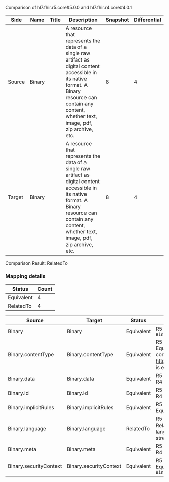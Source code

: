 Comparison of hl7.fhir.r5.core#5.0.0 and hl7.fhir.r4.core#4.0.1

| Side | Name | Title | Description | Snapshot | Differential |
| --- | --- | --- | --- | --- | --- |
| Source | Binary |  | A resource that represents the data of a single raw artifact as digital content accessible in its native format.  A Binary resource can contain any content, whether text, image, pdf, zip archive, etc. | 8 | 4 |
| Target | Binary |  | A resource that represents the data of a single raw artifact as digital content accessible in its native format.  A Binary resource can contain any content, whether text, image, pdf, zip archive, etc. | 8 | 4 |


Comparison Result: RelatedTo


### Mapping details

| Status | Count |
| ------ | ----- |
Equivalent | 4 |
RelatedTo | 4 |


| Source | Target | Status | Message |
| ------ | ------ | ------ | ------- |
| Binary | Binary | Equivalent | R5 `Binary` maps as Equivalent to R4 `Binary` |
| Binary.contentType | Binary.contentType | Equivalent | R5 `Binary.contentType` maps as Equivalent to R4 `Binary.contentType` - contentType using http://hl7.org/fhir/ValueSet/mimetypes is exempted and assumed equivalent |
| Binary.data | Binary.data | Equivalent | R5 `Binary.data` maps as Equivalent to R4 `Binary.data` |
| Binary.id | Binary.id | Equivalent | R5 `Binary.id` maps as Equivalent to R4 `Binary.id` |
| Binary.implicitRules | Binary.implicitRules | Equivalent | R5 `Binary.implicitRules` maps as Equivalent to R4 `Binary.implicitRules` |
| Binary.language | Binary.language | RelatedTo | R5 `Binary.language` maps as RelatedTo to R4 `Binary.language` - language changed the binding strength from Required to Preferred |
| Binary.meta | Binary.meta | Equivalent | R5 `Binary.meta` maps as Equivalent to R4 `Binary.meta` |
| Binary.securityContext | Binary.securityContext | Equivalent | R5 `Binary.securityContext` maps as Equivalent to R4 `Binary.securityContext` |


